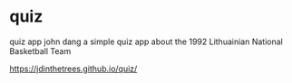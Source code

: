 # quiz
quiz app john dang
a simple quiz app about the 1992 Lithuainian National Basketball Team

https://jdinthetrees.github.io/quiz/
